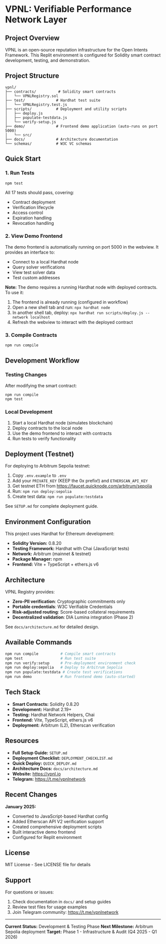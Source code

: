 # VPNL: Verifiable Performance Network Layer

## Project Overview

VPNL is an open-source reputation infrastructure for the Open Intents Framework. This Replit environment is configured for Solidity smart contract development, testing, and demonstration.

## Project Structure

```
vpnl/
├── contracts/          # Solidity smart contracts
│   └── VPNLRegistry.sol
├── test/              # Hardhat test suite  
│   └── VPNLRegistry.test.js
├── scripts/           # Deployment and utility scripts
│   ├── deploy.js
│   ├── populate-testdata.js
│   └── verify-setup.js
├── demo/              # Frontend demo application (auto-runs on port 5000)
│   └── src/
├── docs/              # Architecture documentation
└── schemas/           # W3C VC schemas
```

## Quick Start

### 1. Run Tests

```bash
npm test
```

All 17 tests should pass, covering:
- Contract deployment
- Verification lifecycle
- Access control
- Expiration handling
- Revocation handling

### 2. View Demo Frontend

The demo frontend is automatically running on port 5000 in the webview. It provides an interface to:
- Connect to a local Hardhat node
- Query solver verifications
- View test solver data
- Test custom addresses

**Note:** The demo requires a running Hardhat node with deployed contracts. To use it:

1. The frontend is already running (configured in workflow)
2. Open a new shell tab and run: `npx hardhat node`
3. In another shell tab, deploy: `npx hardhat run scripts/deploy.js --network localhost`
4. Refresh the webview to interact with the deployed contract

### 3. Compile Contracts

```bash
npm run compile
```

## Development Workflow

### Testing Changes

After modifying the smart contract:

```bash
npm run compile
npm test
```

### Local Development

1. Start a local Hardhat node (simulates blockchain)
2. Deploy contracts to the local node
3. Use the demo frontend to interact with contracts
4. Run tests to verify functionality

## Deployment (Testnet)

For deploying to Arbitrum Sepolia testnet:

1. Copy `.env.example` to `.env`
2. Add your `PRIVATE_KEY` (KEEP the 0x prefix!) and `ETHERSCAN_API_KEY`
3. Get testnet ETH from https://faucet.quicknode.com/arbitrum/sepolia
4. Run: `npm run deploy:sepolia`
5. Create test data: `npm run populate:testdata`

See `SETUP.md` for complete deployment guide.

## Environment Configuration

This project uses Hardhat for Ethereum development:

- **Solidity Version:** 0.8.20
- **Testing Framework:** Hardhat with Chai (JavaScript tests)
- **Network:** Arbitrum (mainnet & testnet)
- **Package Manager:** npm
- **Frontend:** Vite + TypeScript + ethers.js v6

## Architecture

VPNL Registry provides:
- **Zero-PII verification**: Cryptographic commitments only
- **Portable credentials**: W3C Verifiable Credentials
- **Risk-adjusted routing**: Score-based collateral requirements
- **Decentralized validation**: DIA Lumina integration (Phase 2)

See `docs/architecture.md` for detailed design.

## Available Commands

```bash
npm run compile          # Compile smart contracts
npm test                 # Run test suite
npm run verify:setup     # Pre-deployment environment check
npm run deploy:sepolia   # Deploy to Arbitrum Sepolia
npm run populate:testdata # Create test verifications
npm run demo             # Run frontend demo (auto-started)
```

## Tech Stack

- **Smart Contracts:** Solidity 0.8.20
- **Development:** Hardhat 2.19+
- **Testing:** Hardhat Network Helpers, Chai
- **Frontend:** Vite, TypeScript, ethers.js v6
- **Deployment:** Arbitrum (L2), Etherscan verification

## Resources

- **Full Setup Guide:** `SETUP.md`
- **Deployment Checklist:** `DEPLOYMENT_CHECKLIST.md`
- **Quick Deploy:** `QUICK_DEPLOY.md`
- **Architecture Docs:** `docs/architecture.md`
- **Website:** https://vpnl.io
- **Telegram:** https://t.me/vpnlnetwork

## Recent Changes

**January 2025:**
- Converted to JavaScript-based Hardhat config
- Added Etherscan API V2 verification support
- Created comprehensive deployment scripts
- Built interactive demo frontend
- Configured for Replit environment

## License

MIT License - See LICENSE file for details

## Support

For questions or issues:
1. Check documentation in `docs/` and setup guides
2. Review test files for usage examples
3. Join Telegram community: https://t.me/vpnlnetwork

---

**Current Status:** Development & Testing Phase
**Next Milestone:** Arbitrum Sepolia deployment
**Target:** Phase 1 - Infrastructure & Audit (Q4 2025 - Q1 2026)
